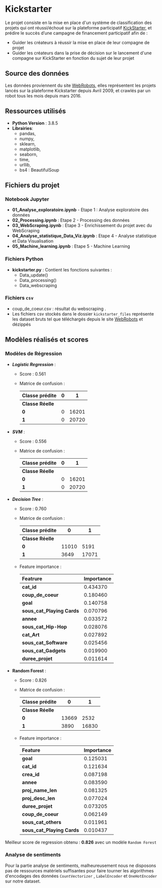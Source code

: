 # Kickstarter 

Le projet consiste en la mise en place d'un système de classification des projets qui ont réussi/échoué sur la plateforme participatif [KickStarter](https://www.kickstarter.com/), et prédire le succès d’une campagne de financement participatif afin de : 

- Guider les créateurs à réussir la mise en place de leur compagne de projet
- Guider les créateurs dans la prise de décision sur le lancement d'une compagne sur KickStarter en fonction du sujet de leur projet 


## Source des données

Les données proviennent du site [WebRobots](https://webrobots.io/kickstarter-datasets/), elles représentent les projets lancés sur la plateforme Kickstarter depuis Avril 2009, et crawlés par un robot tous les mois depuis mars 2016.

## Ressources utilisés
- **Python Version** : 3.8.5
- **Librairies**: 
   - pandas, 
   - numpy, 
   - sklearn, 
   - matplotlib, 
   - seaborn, 
   - time,
   - urllib,
   - bs4 : BeautifulSoup
 
## Fichiers du projet

### Notebook Jupyter

- **01_Analyse_exploratoire.ipynb** - Etape 1 : Analyse exploratoire des données
- **02_Processing.ipynb** : Etape 2 - Processing des données
- **03_WebScraping.ipynb** : Etape 3 - Enrichissement du projet avec du WebScraping
- **04_Analyse_statistique_Data_Viz.ipynb** : Etape 4 - Analyse statistique et Data Visualisation 
- **05_Machine_learning.ipynb** : Etape 5 - Machine Learning

### Fichiers Python

- **kickstarter.py** : Contient les fonctions suivantes : 
   - Data_update() 
   - Data_processing()
   - Data_webscraping

### Fichiers `csv`

- coup_de_coeur.csv : résultat du webscraping .
- Les fichiers csv stockés dans le dossier `kickstarter_files` représente les dataset bruts tel que téléchargés depuis le site [WebRobots](https://webrobots.io/kickstarter-datasets/) et dézippés

## Modèles réalisés et scores

### Modèles de Régression

- ***Logistic Regression*** :
   - Score : 0.561
   - Matrice de confusion :
   
      Classe prédite |0 | 1
      :--- | --- | ---
      **Classe Réelle**  |  |
      **0** | 0 | 16201 
      **1** | 0 | 20720 

- ***SVM*** :
   - Score : 0.556
   - Matrice de confusion : 
   
      Classe prédite |0 | 1
      :--- | --- | ---
      **Classe Réelle**  |  |
      **0** | 0 | 16201 
      **1** | 0 | 20720 

- ***Decision Tree*** : 
   - Score : 0.760
   - Matrice de confusion : 

      Classe prédite |0 | 1
      :--- | --- | ---
      **Classe Réelle**  |  |
      **0** | 11010 | 5191 
      **1** | 3649 | 17071
   - Feature importance : 
   
      Featrure |	Importance
      :--- | ---
      **cat_id**	| 0.434370
      **coup_de_coeur**	| 0.180460
      **goal**	| 0.140758
      **sous_cat_Playing Cards**	| 0.070796
      **annee**	| 0.033572
      **sous_cat_Hip-Hop**	| 0.028076
      **cat_Art**	| 0.027892
      **sous_cat_Software**	| 0.025456
      **sous_cat_Gadgets**	| 0.019900
      **duree_projet**	| 0.011614
      
 - **Random Forest** : 
   - Score : 0.826
   - Matrice de confusion :
   
      Classe prédite |0 | 1
      :--- | --- | ---
      **Classe Réelle**  |  |
      **0** | 13669 | 2532 
      **1** | 3890 | 16830 

   - Feature importance :

      Feature |	Importance
      :--- | ---
      **goal**	| 0.125031
      **cat_id**	| 0.121634
      **crea_id**	| 0.087198
      **annee**	| 0.083590
      **proj_name_len**	| 0.081325
      **proj_desc_len**	| 0.077024
      **duree_projet**	| 0.073205
      **coup_de_coeur**	| 0.062149
      **sous_cat_others**	| 0.011961
      **sous_cat_Playing Cards**	| 0.010437

Meilleur score de regression obtenu : **0.826** avec un modèle `Random Forest`

### Analyse de sentiments

Pour la partie analyse de sentiments, malheureusement nous ne disposons pas de ressources matériels suffisantes pour faire tourner les algorithmes d'encodages des données `CountVectorizer` , `LabelEncoder` et `OneHotEncoder` sur notre dataset.



